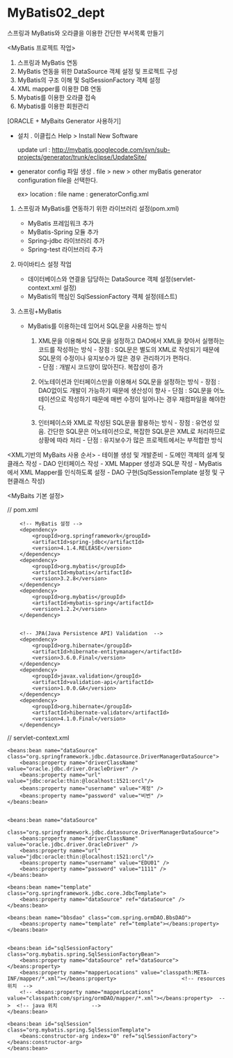 # MyBatis02_dept
스프링과 MyBatis와 오라클을 이용한 간단한 부서목록 만들기

<MyBatis 프로젝트 작업>

1. 스프링과 MyBatis 연동
2. MyBatis 연동을 위한 DataSource 객체 설정 및 프로젝트 구성
3. MyBatis의 구조 이해 및 SqlSessionFactory 객체 설정
4. XML mapper를 이용한 DB 연동
5. Mybatis를 이용한 오라클 접속
6. Mybatis를 이용한 회원관리



[ORACLE + MyBaits Generator 사용하기]

 - 설치
   . 이클립스  Help > Install New Software
   
   update url : http://mybatis.googlecode.com/svn/sub-projects/generator/trunk/eclipse/UpdateSite/
 
 - generator config 파일 생성
   . file > new > other
     myBatis generator configuration file을 선택한다.
     
     ex> location : 
         file name : generatorConfig.xml   
 
 
1. 스프링과 MyBatis를 연동하기 위한 라이브러리 설정(pom.xml)
    - MyBatis 프레임워크 추가
    - MyBatis-Spring 모듈 추가
    - Spring-jdbc 라이브러리 추가
    - Spring-test 라이브러리 추가


2. 마이바티스 설정 작업

    - 데이터베이스와 연결을 담당하는 DataSource 객체 설정(servlet-context.xml 설정)
    - MyBatis의 핵심인 SqlSessionFactory 객체 설정(테스트)

    
3. 스프링+MyBatis

    - MyBatis를 이용하는데 있어서 SQL문을 사용하는 방식
    
        1)  XML문을 이용해서 SQL문을 설정하고 DAO에서 XML을 찾아서 실행하는 코드를 작성하는 방식
           - 장점 : SQL문은 별도의 XML로 작성되기 때문에 SQL문의 수정이나 유지보수가 많은 경우 관리하기가 편하다. 	
           - 단점 : 개발시 코드양이 많아진다. 복잡성이 증가	

        2)  어노테이션과 인터페이스만을 이용해서 SQL문을 설정하는 방식
           - 장점 : DAO없이도 개발이 가능하기 때문에 생산성이 향사
           - 단점 : SQL문을 어노테이션으로 작성하기 때문에 매번 수정이 일어나는 경우 재컴파일을 해야한다.	
    
        3)  인터페이스와  XML로 작성된 SQL문을 활용하는 방식
           - 장점 : 유연성 있음. 간단한 SQL문은 어노테이션으로, 복잡한 SQL문은 XML로 처리하므로 상황에 따라 처리
           - 단점 : 유지보수가 많은 프로젝트에서는 부적합한 방식	


<XML기반의 MyBaits 사용 순서>
    - 테이블 생성 및 개발준비
    - 도메인 객체의 설계 및 클래스 작성
    - DAO 인터페이스 작성
    - XML Mapper 생성과 SQL문 작성
    - MyBatis에서 XML Mapper를 인식하도록 설정
    - DAO 구현(SqlSessionTemplate 설정 및 구현클래스 작성)   




<MyBaits 기본 설정>

// pom.xml

		<!-- MyBatis 설정 -->
		<dependency>
			<groupId>org.springframework</groupId>
			<artifactId>spring-jdbc</artifactId>
			<version>4.1.4.RELEASE</version>
		</dependency>
		<dependency>
			<groupId>org.mybatis</groupId>
			<artifactId>mybatis</artifactId>
			<version>3.2.8</version>
		</dependency>
		<dependency>
			<groupId>org.mybatis</groupId>
			<artifactId>mybatis-spring</artifactId>
			<version>1.2.2</version>
		</dependency>
		

		<!-- JPA(Java Persistence API) Validation  -->
		<dependency>
			<groupId>org.hibernate</groupId>
			<artifactId>hibernate-entitymanager</artifactId>
			<version>3.6.0.Final</version>
		</dependency>
		<dependency>
			<groupId>javax.validation</groupId>
			<artifactId>validation-api</artifactId>
			<version>1.0.0.GA</version>
		</dependency>
		<dependency>
			<groupId>org.hibernate</groupId>
			<artifactId>hibernate-validator</artifactId>
			<version>4.1.0.Final</version>
		</dependency>		        

	
	
	
// servlet-context.xml	

	<beans:bean name="dataSource" 
	class="org.springframework.jdbc.datasource.DriverManagerDataSource">
		<beans:property name="driverClassName" value="oracle.jdbc.driver.OracleDriver" />
		<beans:property name="url" value="jdbc:oracle:thin:@localhost:1521:orcl"/>
		<beans:property name="username" value="계정" />
		<beans:property name="password" value="비번" />
	</beans:bean>
	
	
	<beans:bean name="dataSource" 
		class="org.springframework.jdbc.datasource.DriverManagerDataSource">
		<beans:property name="driverClassName" value="oracle.jdbc.driver.OracleDriver" />
		<beans:property name="url" value="jdbc:oracle:thin:@localhost:1521:orcl"/>
		<beans:property name="username" value="EDU01" />
		<beans:property name="password" value="1111" />
	</beans:bean>
	
	<beans:bean name="template" class="org.springframework.jdbc.core.JdbcTemplate">
		<beans:property name="dataSource" ref="dataSource" />
	</beans:bean>
	
	<beans:bean name="bbsdao" class="com.spring.ormDAO.BbsDAO">
		<beans:property name="template" ref="template"></beans:property>
	</beans:bean>
	
	
	<beans:bean id="sqlSessionFactory" class="org.mybatis.spring.SqlSessionFactoryBean">
		<beans:property name="dataSource" ref="dataSource"></beans:property>
		<beans:property name="mapperLocations" value="classpath:META-INF/mapper/*.xml"></beans:property>                     <!-- resources 위치  -->
		<!-- <beans:property name="mapperLocations" value="classpath:com/spring/ormDAO/mapper/*.xml"></beans:property>  -->  <!-- java 위치           -->
	</beans:bean>
	
	<beans:bean id="sqlSession" class="org.mybatis.spring.SqlSessionTemplate">
		<beans:constructor-arg index="0" ref="sqlSessionFactory"></beans:constructor-arg>
	</beans:bean>	
